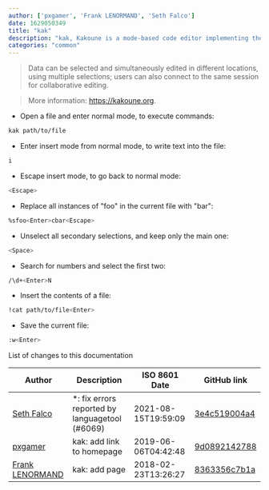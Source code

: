 ```yaml
---
author: ['pxgamer', 'Frank LENORMAND', 'Seth Falco']
date: 1629050349
title: "kak"
description: "kak, Kakoune is a mode-based code editor implementing the 'multiple selections' paradigm."
categories: "common"
---
```

> Data can be selected and simultaneously edited in different locations, using multiple selections; users can also connect to the same session for collaborative editing.

> More information: <https://kakoune.org>.

- Open a file and enter normal mode, to execute commands:

```bash
kak path/to/file
```

- Enter insert mode from normal mode, to write text into the file:

```bash
i
```

- Escape insert mode, to go back to normal mode:

```bash
<Escape>
```

- Replace all instances of "foo" in the current file with "bar":

```bash
%sfoo<Enter>cbar<Escape>
```

- Unselect all secondary selections, and keep only the main one:

```bash
<Space>
```

- Search for numbers and select the first two:

```bash
/\d+<Enter>N
```

- Insert the contents of a file:

```bash
!cat path/to/file<Enter>
```

- Save the current file:

```bash
:w<Enter>
```
List of changes to this documentation


Author | Description | ISO 8601 Date | GitHub link
------|-----|-----|-----
[Seth Falco](mailto:seth@falco.fun) | *: fix errors reported by languagetool (#6069) | 2021-08-15T19:59:09 | [3e4c519004a4](https://github.com/tldr-pages/tldr/commit/3e4c519004a471c861cdc609fd7239ee3355671c)
[pxgamer](mailto:owzie123@gmail.com) | kak: add link to homepage | 2019-06-06T04:42:48 | [9d0892142788](https://github.com/tldr-pages/tldr/commit/9d0892142788d50af0d3a6afdb1a4049fb586c64)
[Frank LENORMAND](mailto:lenormf@gmail.com) | kak: add page | 2018-02-23T13:26:27 | [8363356c7b1a](https://github.com/tldr-pages/tldr/commit/8363356c7b1a46367b53269a1d2188c1d88256f3)

